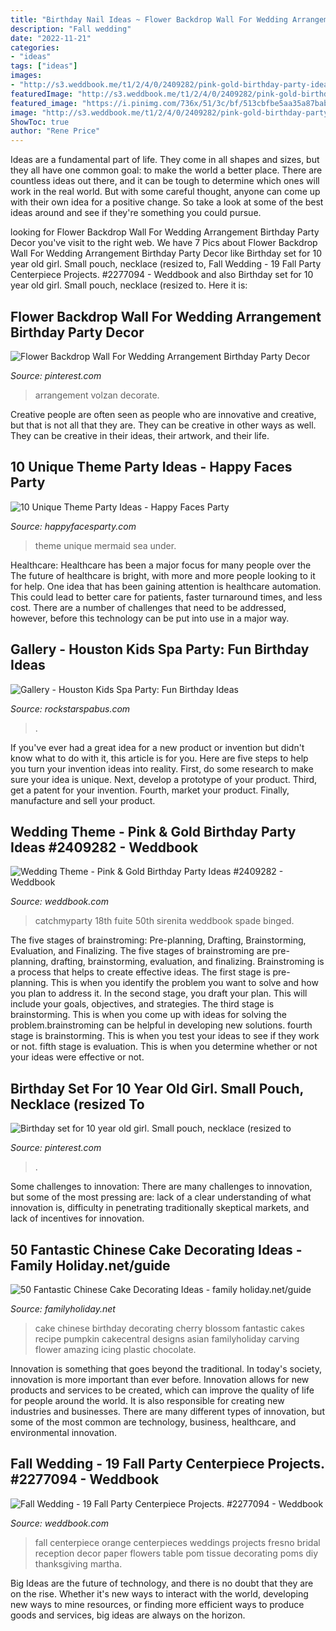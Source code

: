 ```yaml
---
title: "Birthday Nail Ideas ~ Flower Backdrop Wall For Wedding Arrangement Birthday Party Decor"
description: "Fall wedding"
date: "2022-11-21"
categories:
- "ideas"
tags: ["ideas"]
images:
- "http://s3.weddbook.me/t1/2/4/0/2409282/pink-gold-birthday-party-ideas.jpg"
featuredImage: "http://s3.weddbook.me/t1/2/4/0/2409282/pink-gold-birthday-party-ideas.jpg"
featured_image: "https://i.pinimg.com/736x/51/3c/bf/513cbfbe5aa35a87babe44bf9ecef7f2.jpg"
image: "http://s3.weddbook.me/t1/2/4/0/2409282/pink-gold-birthday-party-ideas.jpg"
ShowToc: true
author: "Rene Price"
---
```



Ideas are a fundamental part of life. They come in all shapes and sizes, but they all have one common goal: to make the world a better place. There are countless ideas out there, and it can be tough to determine which ones will work in the real world. But with some careful thought, anyone can come up with their own idea for a positive change. So take a look at some of the best ideas around and see if they're something you could pursue.

	

		
looking for Flower Backdrop Wall For Wedding Arrangement Birthday Party Decor you've visit to the right web. We have 7 Pics about Flower Backdrop Wall For Wedding Arrangement Birthday Party Decor like Birthday set for 10 year old girl. Small pouch, necklace (resized to, Fall Wedding - 19 Fall Party Centerpiece Projects. #2277094 - Weddbook and also Birthday set for 10 year old girl. Small pouch, necklace (resized to. Here it is:
		
    
## Flower Backdrop Wall For Wedding Arrangement Birthday Party Decor

<img loading=lazy src="https://i.pinimg.com/736x/51/15/9e/51159e983e91c26905fa3753cef888aa.jpg" onerror="this.onerror=null;this.src='https://tse4.mm.bing.net/th?id=OIP.HUq3EesklAk7QPjRce3kbwHaJ3&amp;pid=15.1';" alt="Flower Backdrop Wall For Wedding Arrangement Birthday Party Decor">

_Source: pinterest.com_

>arrangement volzan decorate. 

	

Creative people are often seen as people who are innovative and creative, but that is not all that they are. They can be creative in other ways as well. They can be creative in their ideas, their artwork, and their life.

    
## 10 Unique Theme Party Ideas - Happy Faces Party

<img loading=lazy src="http://happyfacesparty.com/wp-content/uploads/2017/08/061afc44f5c3b002e46f9fed9352737d.jpg" onerror="this.onerror=null;this.src='https://tse4.mm.bing.net/th?id=OIP.LtvcQbEKNtQZ_01sy3iDNQHaLH&amp;pid=15.1';" alt="10 Unique Theme Party Ideas - Happy Faces Party">

_Source: happyfacesparty.com_

>theme unique mermaid sea under. 

	

Healthcare: Healthcare has been a major focus for many people over the
The future of healthcare is bright, with more and more people looking to it for help. One idea that has been gaining attention is healthcare automation. This could lead to better care for patients, faster turnaround times, and less cost. There are a number of challenges that need to be addressed, however, before this technology can be put into use in a major way.

    
## Gallery - Houston Kids Spa Party: Fun Birthday Ideas

<img loading=lazy src="http://rockstarspabus.com/wp-content/uploads/2019/05/rockstarspabus-photo-gallery-katy-tx.jpg" onerror="this.onerror=null;this.src='https://tse4.mm.bing.net/th?id=OIP.nhiPNwVMAE3ZqtOP-DDJoAHaE8&amp;pid=15.1';" alt="Gallery - Houston Kids Spa Party: Fun Birthday Ideas">

_Source: rockstarspabus.com_

>. 

	

If you've ever had a great idea for a new product or invention but didn't know what to do with it, this article is for you. Here are five steps to help you turn your invention ideas into reality. First, do some research to make sure your idea is unique. Next, develop a prototype of your product. Third, get a patent for your invention. Fourth, market your product. Finally, manufacture and sell your product.

    
## Wedding Theme - Pink &amp; Gold Birthday Party Ideas #2409282 - Weddbook

<img loading=lazy src="http://s3.weddbook.me/t1/2/4/0/2409282/pink-gold-birthday-party-ideas.jpg" onerror="this.onerror=null;this.src='https://tse1.mm.bing.net/th?id=OIP.bPPgPFwA7aWEKyOE3bIIlQHaJ3&amp;pid=15.1';" alt="Wedding Theme - Pink &amp; Gold Birthday Party Ideas #2409282 - Weddbook">

_Source: weddbook.com_

>catchmyparty 18th fuite 50th sirenita weddbook spade binged. 

	

The five stages of brainstroming: Pre-planning, Drafting, Brainstorming, Evaluation, and Finalizing.
The five stages of brainstroming are pre-planning, drafting, brainstorming, evaluation, and finalizing. Brainstroming is a process that helps to create effective ideas. The first stage is pre-planning. This is when you identify the problem you want to solve and how you plan to address it. In the second stage, you draft your plan. This will include your goals, objectives, and strategies. The third stage is brainstorming. This is when you come up with ideas for solving the problem.brainstroming can be helpful in developing new solutions. fourth stage is brainstorming. This is when you test your ideas to see if they work or not. fifth stage is evaluation. This is when you determine whether or not your ideas were effective or not.

    
## Birthday Set For 10 Year Old Girl. Small Pouch, Necklace (resized To

<img loading=lazy src="https://i.pinimg.com/736x/51/3c/bf/513cbfbe5aa35a87babe44bf9ecef7f2.jpg" onerror="this.onerror=null;this.src='https://tse4.mm.bing.net/th?id=OIP.ALJr0sUH7Sm5X7Cz__OpMAHaNK&amp;pid=15.1';" alt="Birthday set for 10 year old girl. Small pouch, necklace (resized to">

_Source: pinterest.com_

>. 

	

Some challenges to innovation:
There are many challenges to innovation, but some of the most pressing are: lack of a clear understanding of what innovation is, difficulty in penetrating traditionally skeptical markets, and lack of incentives for innovation.

    
## 50 Fantastic Chinese Cake Decorating Ideas - Family Holiday.net/guide

<img loading=lazy src="http://www.familyholiday.net/wp-content/uploads/2013/12/50-Fantastic-Chinese-Cake-Decorating-Ideas_10.jpeg" onerror="this.onerror=null;this.src='https://tse1.mm.bing.net/th?id=OIP.29WjYQJIlj0-e4NdmDWhIAHaJ6&amp;pid=15.1';" alt="50 Fantastic Chinese Cake Decorating Ideas - family holiday.net/guide">

_Source: familyholiday.net_

>cake chinese birthday decorating cherry blossom fantastic cakes recipe pumpkin cakecentral designs asian familyholiday carving flower amazing icing plastic chocolate. 

	

Innovation is something that goes beyond the traditional. In today's society, innovation is more important than ever before. Innovation allows for new products and services to be created, which can improve the quality of life for people around the world. It is also responsible for creating new industries and businesses. There are many different types of innovation, but some of the most common are technology, business, healthcare, and environmental innovation.

    
## Fall Wedding - 19 Fall Party Centerpiece Projects. #2277094 - Weddbook

<img loading=lazy src="http://s3.weddbook.me/t1/2/2/7/2277094/19-fall-party-centerpiece-projects.jpg" onerror="this.onerror=null;this.src='https://tse2.mm.bing.net/th?id=OIP.ccExsCvBdIgt5PzujpA8uwHaJ8&amp;pid=15.1';" alt="Fall Wedding - 19 Fall Party Centerpiece Projects. #2277094 - Weddbook">

_Source: weddbook.com_

>fall centerpiece orange centerpieces weddings projects fresno bridal reception decor paper flowers table pom tissue decorating poms diy thanksgiving martha. 

	

Big Ideas are the future of technology, and there is no doubt that they are on the rise. Whether it's new ways to interact with the world, developing new ways to mine resources, or finding more efficient ways to produce goods and services, big ideas are always on the horizon. 

